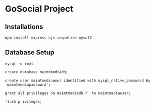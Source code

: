 # GoSocial Project

## Installations

```
npm install express ejs sequelize mysql2
```

## Database Setup

```
mysql -u root
```

``` 
create database maimtmediadb;

create user maimtmediauser identified with mysql_native_password by 'maimtmediapassword';

grant all privileges on maimtmediadb.*  to maimtmediauser;

flush privileges;
```
